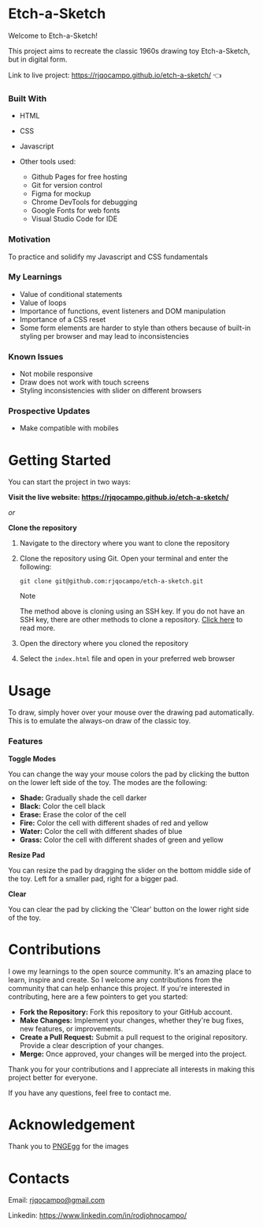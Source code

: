 # Etch-a-Sketch

Welcome to Etch-a-Sketch!

This project aims to recreate the classic 1960s drawing toy Etch-a-Sketch, but in digital form. 

Link to live project: https://rjqocampo.github.io/etch-a-sketch/  :point_left:

### Built With
* HTML
* CSS
* Javascript
* Other tools used:
  
  * Github Pages for free hosting
  * Git for version control
  * Figma for mockup
  * Chrome DevTools for debugging
  * Google Fonts for web fonts
  * Visual Studio Code for IDE

### Motivation
To practice and solidify my Javascript and CSS fundamentals

### My Learnings
* Value of conditional statements
* Value of loops
* Importance of functions, event listeners and DOM manipulation
* Importance of a CSS reset
* Some form elements are harder to style than others because of built-in styling per browser and may lead to inconsistencies

### Known Issues
* Not mobile responsive
* Draw does not work with touch screens
* Styling inconsistencies with slider on different browsers

### Prospective Updates
* Make compatible with mobiles


# Getting Started
You can start the project in two ways:

**Visit the live website: https://rjqocampo.github.io/etch-a-sketch/**
  
_or_

**Clone the repository**

  1. Navigate to the directory where you want to clone the repository
  2. Clone the repository using Git. Open your terminal and enter the following:

      ```
     git clone git@github.com:rjqocampo/etch-a-sketch.git
      ```
      > [!NOTE]  
      > The method above is cloning using an SSH key. If you do not have an SSH key, there are other methods to clone a repository. [Click here](https://docs.github.com/en/repositories/creating-and-managing-repositories/cloning-a-repository) to read more.

  4. Open the directory where you cloned the repository
  5. Select the `index.html` file and open in your preferred web browser

# Usage
To draw, simply hover over your mouse over the drawing pad automatically. This is to emulate the always-on draw of the classic toy. 

### Features
**Toggle Modes**

You can change the way your mouse colors the pad by clicking the button on the lower left side of the toy. The modes are the following:
* **Shade:** Gradually shade the cell darker
* **Black:** Color the cell black
* **Erase:** Erase the color of the cell
* **Fire:** Color the cell with different shades of red and yellow
* **Water:** Color the cell with different shades of blue
* **Grass:** Color the cell with different shades of green and yellow

**Resize Pad**

You can resize the pad by dragging the slider on the bottom middle side of the toy. Left for a smaller pad, right for a bigger pad.

**Clear**

You can clear the pad by clicking the 'Clear' button on the lower right side of the toy. 

# Contributions

I owe my learnings to the open source community. It's an amazing place to learn, inspire and create.  So I welcome any contributions from the community that can help enhance this project. If you're interested in contributing, here are a few pointers to get you started:

* **Fork the Repository:** Fork this repository to your GitHub account.
* **Make Changes:** Implement your changes, whether they're bug fixes, new features, or improvements.
* **Create a Pull Request:** Submit a pull request to the original repository. Provide a clear description of your changes.
* **Merge:** Once approved, your changes will be merged into the project.

Thank you for your contributions and I appreciate all interests in making this project better for everyone. 

If you have any questions, feel free to contact me.

# Acknowledgement

Thank you to [PNGEgg](www.pngegg.com) for the images

# Contacts

Email: rjqocampo@gmail.com

Linkedin: https://www.linkedin.com/in/rodjohnocampo/
